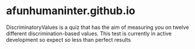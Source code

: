 # afunhumaninter.github.io
DiscriminatoryValues is a quiz that has the aim of measuring you on twelve different discrimination-based values.
This test is currently in active development so expect so less than perfect results
